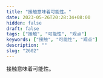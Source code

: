 ```yaml
---
title: "接触意味着可能性。"
date: 2023-05-26T20:28:34+08:00
hidden: false
draft: false
tags: ["接触", "可能性", "观点"]
keywords: ["接触", "可能性", "观点"]
description: ""
slug: "2602"
---
```


接触意味着可能性。